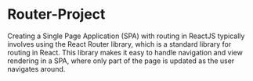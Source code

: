 # Router-Project
Creating a Single Page Application (SPA) with routing in ReactJS typically involves using the React Router library, which is a standard library for routing in React. This library makes it easy to handle navigation and view rendering in a SPA, where only part of the page is updated as the user navigates around.
